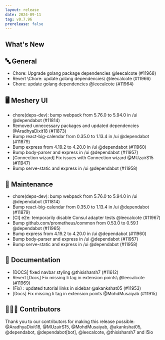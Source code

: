```yaml
---
layout: release
date: 2024-09-11
tag: v0.7.96
prerelease: false
---
```


## What's New
## 🔤 General
- Chore: Upgrade golang package dependencies @leecalcote (#11968)
- Revert \Chore: update golang dependencies\ @leecalcote (#11966)
- Chore: update golang dependencies @leecalcote (#11964)

## 🖥 Meshery UI

- chore(deps-dev): bump webpack from 5.76.0 to 5.94.0 in /ui @dependabot (#11814)
- Removed unnecessary packages and updated dependencies @AradhyaDixit18 (#11873)
- Bump react-big-calendar from 0.35.0 to 1.13.4 in /ui @dependabot (#11879)
- Bump express from 4.19.2 to 4.20.0 in /ui @dependabot (#11960)
- Bump body-parser and express in /ui @dependabot (#11957)
- [Connection wizard] Fix issues with Connection wizard @MUzairS15 (#11947)
- Bump serve-static and express in /ui @dependabot (#11958)

## 🧰 Maintenance

- chore(deps-dev): bump webpack from 5.76.0 to 5.94.0 in /ui @dependabot (#11814)
- Bump react-big-calendar from 0.35.0 to 1.13.4 in /ui @dependabot (#11879)
- [CI] e2e:  temporarily disable Consul adapter tests @leecalcote (#11967)
- Bump github.com/prometheus/common from 0.53.0 to 0.59.1 @dependabot (#11965)
- Bump express from 4.19.2 to 4.20.0 in /ui @dependabot (#11960)
- Bump body-parser and express in /ui @dependabot (#11957)
- Bump serve-static and express in /ui @dependabot (#11958)

## 📖 Documentation

- [DOCS] fixed navbar styling @thisisharsh7 (#11612)
- Revert \[Docs] Fix missing li tag in extension points\ @leecalcote (#11969)
- (Fix) : updated tutorial links in sidebar @akankshat05 (#11953)
- [Docs] Fix missing li tag in extension points @MohdMusaiyab (#11915)

## 👨🏽‍💻 Contributors

Thank you to our contributors for making this release possible:
@AradhyaDixit18, @MUzairS15, @MohdMusaiyab, @akankshat05, @dependabot, @dependabot[bot], @leecalcote, @thisisharsh7 and l5io

